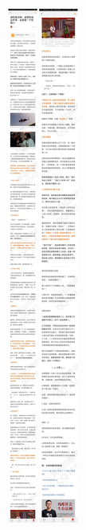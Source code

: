 ![](../../images/2017年07月/GX0706请吃饭攻略：请客吃饭这件事，也需要一个好借口.jpg)
![](../../images/2017年07月/GX0706请吃饭攻略：请客吃饭这件事，也需要一个好借口2.jpg)
